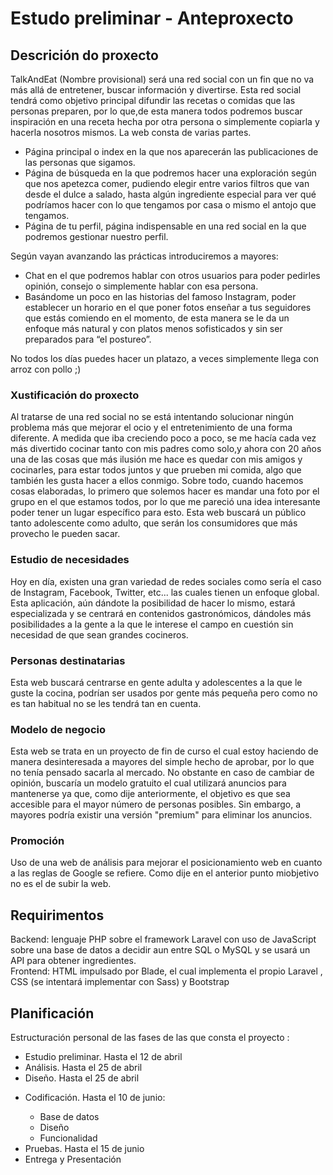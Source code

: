 # Estudo preliminar - Anteproxecto


## Descrición do proxecto


TalkAndEat (Nombre provisional) será una red social con un fin que no va más allá de entretener, buscar información y divertirse. Esta
red social tendrá como objetivo principal difundir las recetas o comidas que las personas preparen, por lo que,de esta manera todos podremos buscar inspiración en una receta hecha por otra persona o simplemente copiarla y hacerla nosotros mismos. La web consta de varias partes.<br>
    <ul>
        <li>Página principal o index en la que nos aparecerán las publicaciones de las personas que sigamos.</li>
        <li>Página de búsqueda en la que podremos hacer una exploración según que nos apetezca comer, pudiendo elegir entre varios filtros que van desde el dulce a salado, hasta algún ingrediente especial para ver qué podríamos hacer con lo que tengamos por casa o mismo el antojo que tengamos.</li>
        <li>Página de tu perfil, página indispensable en una red social en la que podremos gestionar nuestro perfil.</li>
    </ul>


Según vayan avanzando las prácticas introduciremos a mayores:<br>
    <ul>
        <li> Chat en el que podremos hablar con otros usuarios para poder pedirles opinión, consejo o simplemente hablar con esa persona. </li>
        <li> Basándome un poco en las historias del famoso Instagram, poder establecer un horario en el que poner fotos enseñar a tus seguidores que estás comiendo en el momento, de esta manera se le da un enfoque más natural y con platos menos sofisticados y sin ser preparados para “el postureo”.</li>
    </ul>
No todos los días puedes hacer un platazo, a veces simplemente llega con arroz con pollo ;)<br>




### Xustificación do proxecto


Al tratarse de una red social no se está intentando solucionar ningún problema más que mejorar el ocio y el entretenimiento de una forma diferente. A medida que iba creciendo poco a poco, se me hacía cada vez más divertido cocinar tanto con mis padres como solo,y ahora con 20 años una de las cosas que más ilusión me hace es quedar con mis amigos y cocinarles, para estar todos juntos y que prueben mi comida, algo que también les gusta hacer a ellos conmigo. Sobre todo, cuando hacemos cosas elaboradas, lo primero que solemos hacer es mandar una foto
por el grupo en el que estamos todos, por lo que me pareció una idea interesante poder tener un lugar específico para esto. Esta web buscará un público tanto adolescente como adulto, que serán los consumidores que más provecho le pueden sacar.<br>


### Estudio de necesidades


Hoy en día, existen una gran variedad de redes sociales como sería el caso de Instagram, Facebook, Twitter, etc... las cuales tienen un enfoque global.
Esta aplicación, aún dándote la posibilidad de hacer lo mismo, estará especializada y se centrará en contenidos gastronómicos, dándoles más
posibilidades a la gente a la que le interese el campo en cuestión sin necesidad de que sean grandes cocineros.<br>


### Personas destinatarias


Esta web buscará centrarse en gente adulta y adolescentes a la que le guste la cocina, podrían ser usados por gente más pequeña pero como
no es tan habitual no se les tendrá tan en cuenta.<br>


### Modelo de negocio


Esta web se trata en un proyecto de fin de curso el cual estoy haciendo de manera desinteresada a mayores del simple hecho de aprobar, por lo
que no tenía pensado sacarla al mercado. No obstante en caso de cambiar de opinión, buscaría un modelo gratuito el cual utilizará anuncios para mantenerse ya que, como dije anteriormente, el objetivo es que sea accesible para el mayor número de personas posibles. Sin embargo, a mayores podría existir una versión "premium" para eliminar los anuncios.<br>


### Promoción


Uso de una web de análisis para mejorar el posicionamiento web en cuanto a las reglas de Google se refiere. Como dije en el anterior punto miobjetivo no es el de subir la web.<br/>


## Requirimentos
Backend: lenguaje PHP sobre el framework Laravel con uso de JavaScript sobre una base de datos a decidir aun entre SQL o MySQL y se usará un API para obtener ingredientes.<br>
Frontend: HTML impulsado por Blade, el cual implementa el propio Laravel , CSS (se intentará implementar con Sass) y Bootstrap<br>
## Planificación


Estructuración personal de las fases de las que consta el proyecto :
<ul>
    <li> Estudio preliminar. Hasta el 12 de abril</li>
    <li> Análisis. Hasta el 25 de abril</li>
    <li> Diseño. Hasta el 25 de abril</li>
    <li>
        <p>Codificación. Hasta el 10 de junio: </p>
        <ul>
            <li>Base de datos</li>
            <li>Diseño</li>
            <li>Funcionalidad</li>
        </ul>
    </li>
    <li>    Pruebas. Hasta el 15 de junio</li>
    <li>    Entrega y Presentación</li>


</ul>

